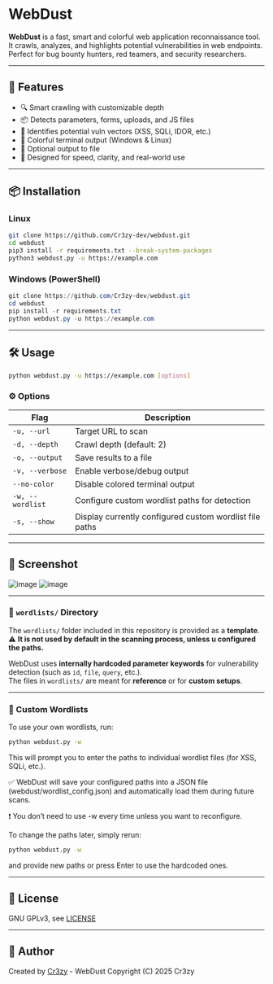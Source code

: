 
# WebDust

**WebDust** is a fast, smart and colorful web application reconnaissance tool.  
It crawls, analyzes, and highlights potential vulnerabilities in web endpoints.  
Perfect for bug bounty hunters, red teamers, and security researchers.

---

## 🚀 Features

- 🔍 Smart crawling with customizable depth
- 📦 Detects parameters, forms, uploads, and JS files
- 🧠 Identifies potential vuln vectors (XSS, SQLi, IDOR, etc.)
- 🎨 Colorful terminal output (Windows & Linux)
- 💾 Optional output to file
- 🧪 Designed for speed, clarity, and real-world use

---

## 📦 Installation

### Linux

```bash
git clone https://github.com/Cr3zy-dev/webdust.git
cd webdust
pip3 install -r requirements.txt --break-system-packages
python3 webdust.py -u https://example.com
```

### Windows (PowerShell)

```powershell
git clone https://github.com/Cr3zy-dev/webdust.git
cd webdust
pip install -r requirements.txt
python webdust.py -u https://example.com
```

---

## 🛠 Usage

```bash
python webdust.py -u https://example.com [options]
```

### ⚙️ Options

| Flag                  | Description                                                 |
|---------------------- |------------------------------------------------------------ |
| `-u, --url`           | Target URL to scan                                          |
| `-d, --depth`         | Crawl depth (default: 2)                                    |
| `-o, --output`        | Save results to a file                                      |
| `-v, --verbose`       | Enable verbose/debug output                                 |
| `--no-color`          | Disable colored terminal output                             |
| `-w, --wordlist`      | Configure custom wordlist paths for detection               |
| `-s, --show`          | Display currently configured custom wordlist file paths     |

---

## 📸 Screenshot

![image](https://github.com/user-attachments/assets/6d6afe37-82f6-4df5-918c-09eafa0d0cd5)
![image](https://github.com/user-attachments/assets/2c0a1dc5-6e95-4672-82d5-0d7ddf9c46e1)

---

### 📂 `wordlists/` Directory

The `wordlists/` folder included in this repository is provided as a **template**.  
⚠️ **It is not used by default in the scanning process, unless u configured the paths.**

WebDust uses **internally hardcoded parameter keywords** for vulnerability detection (such as `id`, `file`, `query`, etc.).  
The files in `wordlists/` are meant for **reference** or for **custom setups**.

---

### 🔧 Custom Wordlists

To use your own wordlists, run:

```bash
python webdust.py -w
```

This will prompt you to enter the paths to individual wordlist files (for XSS, SQLi, etc.).   

✅ WebDust will save your configured paths into a JSON file (webdust/wordlist_config.json) and automatically load them during future scans.   

❗ You don’t need to use -w every time unless you want to reconfigure.

To change the paths later, simply rerun:
```bash
python webdust.py -w
```
and provide new paths or press Enter to use the hardcoded ones.

---

## 📜 License

GNU GPLv3, see [LICENSE](LICENSE)

---

## 🎯 Author

Created by [Cr3zy](https://github.com/Cr3zy-dev) - WebDust Copyright (C) 2025  Cr3zy
